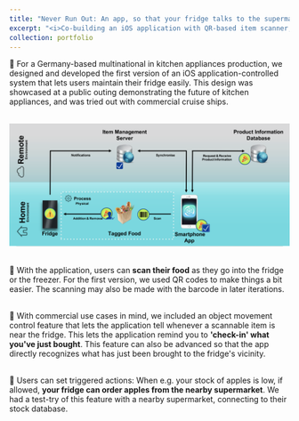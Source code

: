 ```yaml
---
title: "Never Run Out: An app, so that your fridge talks to the supermarket 🍎"
excerpt: "<i>Co-building an iOS application with QR-based item scanner, RFID-based object movement control and external database connection</i><br/><img src='/images/neverrunout-5.png'>"
collection: portfolio
---
```


📱 For a Germany-based multinational in kitchen appliances production, we designed and developed the first version of an iOS application-controlled system that lets users maintain their fridge easily. This design was showcased at a public outing demonstrating the future of kitchen appliances, and was tried out with commercial cruise ships. 

<br/><img src='/images/neverrunout-4.png'>

<br/>🛒 With the application, users can <b>scan their food</b> as they go into the fridge or the freezer. For the first version, we used QR codes to make things a bit easier. The scanning may also be made with the barcode in later iterations. 

<br/>🧊 With commercial use cases in mind, we included an object movement control feature that lets the application tell whenever a scannable item is near the fridge. This lets the application remind you to <b>'check-in' what you've just bought</b>. This feature can also be advanced so that the app directly recognizes what has just been brought to the fridge's vicinity.

<br/>🍎 Users can set triggered actions: When e.g. your stock of apples is low, if allowed, <b>your fridge can order apples from the nearby supermarket</b>. We had a test-try of this feature with a nearby supermarket, connecting to their stock database. 
